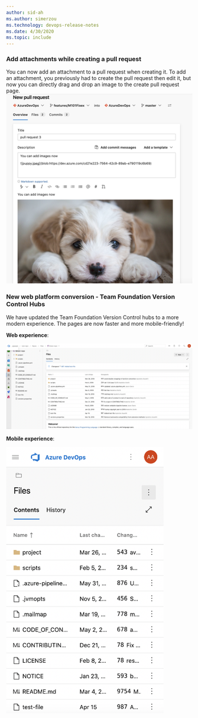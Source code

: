 ```yaml
---
author: sid-ah
ms.author: simerzou
ms.technology: devops-release-notes
ms.date: 4/30/2020
ms.topic: include
---
```

### Add attachments while creating a pull request

You can now add an attachment to a pull request when creating it. To add an attachment, you previously had to create the pull request then edit it, but now you can directly drag and drop an image to the create pull request page.
![img](../../media/168-repos-1-0.png)

### New web platform conversion - Team Foundation Version Control Hubs

We have updated the Team Foundation Version Control hubs to a more modern experience. The pages are now faster and more mobile-friendly! 

**Web experience**:

![img](../../media/168-repos-0-0.png)

**Mobile experience**: 

![img](../../media/168-repos-0-1.png)